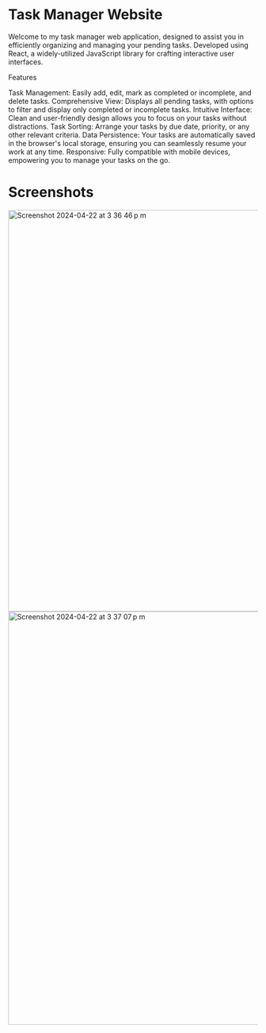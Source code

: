 # Task Manager Website
Welcome to my task manager web application, designed to assist you in efficiently organizing and managing your pending tasks. Developed using React, a widely-utilized JavaScript library for crafting interactive user interfaces.

Features

Task Management: Easily add, edit, mark as completed or incomplete, and delete tasks.
Comprehensive View: Displays all pending tasks, with options to filter and display only completed or incomplete tasks.
Intuitive Interface: Clean and user-friendly design allows you to focus on your tasks without distractions.
Task Sorting: Arrange your tasks by due date, priority, or any other relevant criteria.
Data Persistence: Your tasks are automatically saved in the browser's local storage, ensuring you can seamlessly resume your work at any time.
Responsive: Fully compatible with mobile devices, empowering you to manage your tasks on the go.

# Screenshots 

<img width="809" alt="Screenshot 2024-04-22 at 3 36 46 p m" src="https://github.com/SantiagerArmendariz/app_lista_tareas/assets/140926069/b6397205-6525-4230-9d92-bbe3e604925e">

<img width="833" alt="Screenshot 2024-04-22 at 3 37 07 p m" src="https://github.com/SantiagerArmendariz/app_lista_tareas/assets/140926069/f5b01d42-0e0f-43ac-8c40-78259512fd3a">
